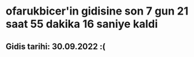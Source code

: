 # ofarukbicer'in gidisine son 7 gun 21 saat 55 dakika 16 saniye kaldi

## Gidis tarihi: 30.09.2022 :(